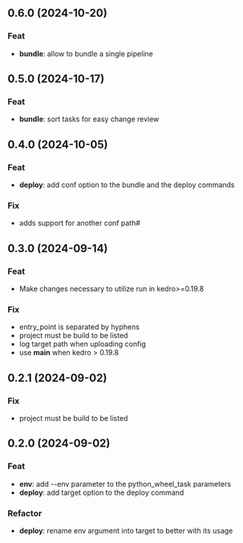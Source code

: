 ## 0.6.0 (2024-10-20)

### Feat

- **bundle**: allow to bundle a single pipeline

## 0.5.0 (2024-10-17)

### Feat

- **bundle**: sort tasks for easy change review

## 0.4.0 (2024-10-05)

### Feat

- **deploy**: add conf option to the bundle and the deploy commands

### Fix

- adds support for another conf path#

## 0.3.0 (2024-09-14)

### Feat

- Make changes necessary to utilize run in kedro>=0.19.8

### Fix

- entry_point is separated by hyphens
- project must be build to be listed
- log target path when uploading config
- use __main__ when kedro > 0.19.8

## 0.2.1 (2024-09-02)

### Fix

- project must be build to be listed

## 0.2.0 (2024-09-02)

### Feat

- **env**: add --env parameter to the python_wheel_task parameters
- **deploy**: add target option to the deploy command

### Refactor

- **deploy**: rename env argument into target to better with its usage

